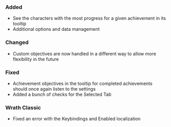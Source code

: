 ### Added
- See the characters with the most progress for a given achievement in its tooltip
- Additional options and data management

### Changed
- Custom objectives are now handled in a different way to allow more flexibility in the future

### Fixed
- Achievement objectives in the tooltip for completed achievements should once again listen to the settings
- Added a bunch of checks for the Selected Tab

### Wrath Classic
- Fixed an error with the Keybindings and Enabled localization